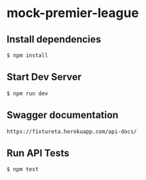 # mock-premier-league

## Install dependencies
`$ npm install`

## Start Dev Server  
`$ npm run dev`

## Swagger documentation
`https://fixtureta.herokuapp.com/api-docs/`

## Run API Tests
`$ npm test`